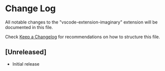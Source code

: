 # Change Log
All notable changes to the "vscode-extension-imaginary" extension will be documented in this file.

Check [Keep a Changelog](http://keepachangelog.com/) for recommendations on how to structure this file.

## [Unreleased]
- Initial release